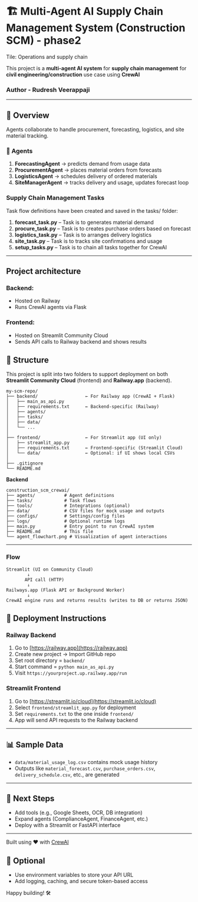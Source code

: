 # 🏗️ Multi-Agent AI Supply Chain Management System (Construction SCM) - phase2

Tile: Operations and supply chain

This project is a **multi-agent AI system** for **supply chain management** for **civil engineering/construction** use case using **CrewAI**

### Author - Rudresh Veerappaji
---

## 📌 Overview

Agents collaborate to handle procurement, forecasting, logistics, and site material tracking.

### 🔄 Agents

1. **ForecastingAgent** → predicts demand from usage data
2. **ProcurementAgent** → places material orders from forecasts
3. **LogisticsAgent** → schedules delivery of ordered materials
4. **SiteManagerAgent** → tracks delivery and usage, updates forecast loop

### Supply Chain Management Tasks
Task flow definitions have been created and saved in the tasks/ folder:

1. **forecast_task.py** – Task is to generates material demand
2. **procure_task.py** – Task is to creates purchase orders based on forecast
3. **logistics_task.py** – Task is to arranges delivery logistics
4. **site_task.py** – Task is to tracks site confirmations and usage
5. **setup_tasks.py** – Task is to chain all tasks together for CrewAI

---

## Project architecture

### Backend:
* Hosted on Railway
* Runs CrewAI agents via Flask

### Frontend:
* Hosted on Streamlit Community Cloud
* Sends API calls to Railway backend and shows results


## 📂 Structure

This project is split into two folders to support deployment on both **Streamlit Community Cloud** (frontend) and **Railway.app** (backend).

```
my-scm-repo/
├── backend/                  ← For Railway app (CrewAI + Flask)
│   ├── main_as_api.py
│   ├── requirements.txt      ← Backend-specific (Railway)
│   ├── agents/
│   ├── tasks/
│   ├── data/
│   └── ...
│
├── frontend/                 ← For Streamlit app (UI only)
│   ├── streamlit_app.py
│   ├── requirements.txt      ← Frontend-specific (Streamlit Cloud)
│   └── data/                 ← Optional: if UI shows local CSVs
│
├── .gitignore
└── README.md
```

**Backend**
```
construction_scm_crewai/
├── agents/           # Agent definitions
├── tasks/            # Task flows
├── tools/            # Integrations (optional)
├── data/             # CSV files for mock usage and outputs
├── configs/          # Settings/config files
├── logs/             # Optional runtime logs
├── main.py           # Entry point to run CrewAI system
├── README.md         # This file
└── agent_flowchart.png # Visualization of agent interactions
```
---

### Flow
```
Streamlit (UI on Community Cloud)
        ↓
       API call (HTTP)
        ↓
Railways.app (Flask API or Background Worker)
        ↓
CrewAI engine runs and returns results (writes to DB or returns JSON)
```

## 🚀 Deployment Instructions

### Railway Backend

1. Go to [https://railway.app](https://railway.app)
2. Create new project → Import GitHub repo
3. Set root directory = `backend/`
4. Start command = `python main_as_api.py`
5. Visit `https://yourproject.up.railway.app/run`

### Streamlit Frontend

1. Go to [https://streamlit.io/cloud](https://streamlit.io/cloud)
2. Select `frontend/streamlit_app.py` for deployment
3. Set `requirements.txt` to the one inside `frontend/`
4. App will send API requests to the Railway backend

---

## 📊 Sample Data

- `data/material_usage_log.csv` contains mock usage history
- Outputs like `material_forecast.csv`, `purchase_orders.csv`, `delivery_schedule.csv`, etc., are generated

---

## 🚀 Next Steps

- Add tools (e.g., Google Sheets, OCR, DB integration)
- Expand agents (ComplianceAgent, FinanceAgent, etc.)
- Deploy with a Streamlit or FastAPI interface

---

Built using ❤️ with [CrewAI](https://github.com/joaomdmoura/crewAI)

## 🔐 Optional

- Use environment variables to store your API URL
- Add logging, caching, and secure token-based access

Happy building! 🛠️
